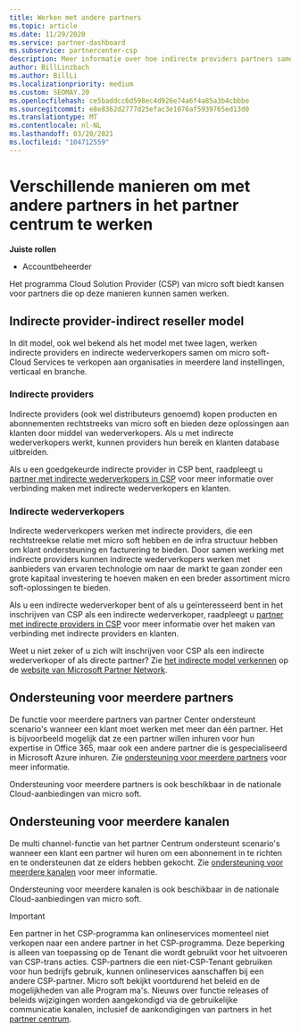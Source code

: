 ```yaml
---
title: Werken met andere partners
ms.topic: article
ms.date: 11/29/2020
ms.service: partner-dashboard
ms.subservice: partnercenter-csp
description: Meer informatie over hoe indirecte providers partners samen werken met indirecte wederverkopers in het Cloud Solution Provider-programma (CSP) en bepalen welke rol geschikt is voor u.
author: BillLinzbach
ms.author: BillLi
ms.localizationpriority: medium
ms.custom: SEOMAY.20
ms.openlocfilehash: ce5baddcc6d598ec4d926e74a6f4a85a3b4cbbbe
ms.sourcegitcommit: e8e8362d2777d25efac3e1076af5939765ed13d0
ms.translationtype: MT
ms.contentlocale: nl-NL
ms.lasthandoff: 03/20/2021
ms.locfileid: "104712559"
---
```

# <a name="different-ways-you-can-work-with-other-partners-in-partner-center"></a>Verschillende manieren om met andere partners in het partner centrum te werken

**Juiste rollen**

- Accountbeheerder

Het programma Cloud Solution Provider (CSP) van micro soft biedt kansen voor partners die op deze manieren kunnen samen werken.

## <a name="indirect-provider-indirect-reseller-model"></a>Indirecte provider-indirect reseller model

In dit model, ook wel bekend als het model met twee lagen, werken indirecte providers en indirecte wederverkopers samen om micro soft-Cloud Services te verkopen aan organisaties in meerdere land instellingen, verticaal en branche.

### <a name="indirect-providers"></a>Indirecte providers

Indirecte providers (ook wel distributeurs genoemd) kopen producten en abonnementen rechtstreeks van micro soft en bieden deze oplossingen aan klanten door middel van wederverkopers. Als u met indirecte wederverkopers werkt, kunnen providers hun bereik en klanten database uitbreiden.

Als u een goedgekeurde indirecte provider in CSP bent, raadpleegt u [partner met indirecte wederverkopers in CSP](indirect-provider-tasks-in-partner-center.md) voor meer informatie over verbinding maken met indirecte wederverkopers en klanten.

### <a name="indirect-resellers"></a>Indirecte wederverkopers

Indirecte wederverkopers werken met indirecte providers, die een rechtstreekse relatie met micro soft hebben en de infra structuur hebben om klant ondersteuning en facturering te bieden. Door samen werking met indirecte providers kunnen indirecte wederverkopers werken met aanbieders van ervaren technologie om naar de markt te gaan zonder een grote kapitaal investering te hoeven maken en een breder assortiment micro soft-oplossingen te bieden.

Als u een indirecte wederverkoper bent of als u geïnteresseerd bent in het inschrijven van CSP als een indirecte wederverkoper, raadpleegt u [partner met indirecte providers in CSP](indirect-reseller-tasks-in-partner-center.md) voor meer informatie over het maken van verbinding met indirecte providers en klanten.

Weet u niet zeker of u zich wilt inschrijven voor CSP als een indirecte wederverkoper of als directe partner? Zie [het indirecte model verkennen](https://partner.microsoft.com/cloud-solution-provider/indirect) op de [website van Microsoft Partner Network](https://partner.microsoft.com).

## <a name="multi-partner-support"></a>Ondersteuning voor meerdere partners

De functie voor meerdere partners van partner Center ondersteunt scenario's wanneer een klant moet werken met meer dan één partner. Het is bijvoorbeeld mogelijk dat ze een partner willen inhuren voor hun expertise in Office 365, maar ook een andere partner die is gespecialiseerd in Microsoft Azure inhuren. Zie [ondersteuning voor meerdere partners](multipartner.md) voor meer informatie.

Ondersteuning voor meerdere partners is ook beschikbaar in de nationale Cloud-aanbiedingen van micro soft.

## <a name="multi-channel-support"></a>Ondersteuning voor meerdere kanalen

De multi channel-functie van het partner Centrum ondersteunt scenario's wanneer een klant een partner wil huren om een abonnement in te richten en te ondersteunen dat ze elders hebben gekocht. Zie [ondersteuning voor meerdere kanalen](multichannel.md) voor meer informatie.

Ondersteuning voor meerdere kanalen is ook beschikbaar in de nationale Cloud-aanbiedingen van micro soft.

> [!IMPORTANT]  
> Een partner in het CSP-programma kan onlineservices momenteel niet verkopen naar een andere partner in het CSP-programma. Deze beperking is alleen van toepassing op de Tenant die wordt gebruikt voor het uitvoeren van CSP-trans acties. CSP-partners die een niet-CSP-Tenant gebruiken voor hun bedrijfs gebruik, kunnen onlineservices aanschaffen bij een andere CSP-partner. Micro soft bekijkt voortdurend het beleid en de mogelijkheden van alle Program ma's. Nieuws over functie releases of beleids wijzigingen worden aangekondigd via de gebruikelijke communicatie kanalen, inclusief de aankondigingen van partners in het [partner centrum](announcements/index.md).
